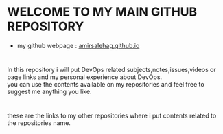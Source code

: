 # WELCOME TO MY MAIN GITHUB REPOSITORY
* my github webpage : [amirsalehag.github.io](https://amirsalehag.github.io/devops)
#
In this repository i will put DevOps related subjects,notes,issues,videos or page links and my personal experience about DevOps.  
you can use the contents available on my repositories and feel free to suggest me anything you like.  
#
these are the links to my other repositories where i put contents related to the repositories name.
